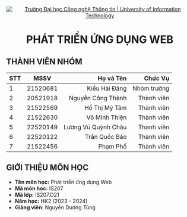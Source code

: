 <!-- Banner -->
<p align="center">
  <a href="https://www.uit.edu.vn/" title="Trường Đại học Công nghệ Thông tin" style="border: none;">
    <img src="https://i.imgur.com/WmMnSRt.png" alt="Trường Đại học Công nghệ Thông tin | University of Information Technology">
  </a>
</p>

<h1 align="center"><b>PHÁT TRIỂN ỨNG DỤNG WEB</b></h>

## THÀNH VIÊN NHÓM
|STT| MSSV      | Họ và Tên            |Chức Vụ    | 
|---|:---------:| ---------------:     |----------:|
| 1 | 21520681  | Kiều Hải Đăng        |Nhóm trưởng|
| 2 | 20521918  | Nguyễn Công Thành    |Thành viên |
| 3 | 21522569  | Hồ Thị Mỹ Tâm        |Thành viên |
| 4 | 21522630  | Võ Minh Thiện        |Thành viên |
| 5 | 22520149  | Lương Vũ Quỳnh Châu  |Thành viên |
| 6 | 22520122  | Trần Quốc Bảo        |Thành viên |
| 7 | 21522456  | Phạm Phố             |Thành viên |


## GIỚI THIỆU MÔN HỌC
* **Tên môn học:** Phát triển ứng dụng Web
* **Mã môn học:** IS207
* **Mã lớp:** IS207.O21
* **Năm học:** HK2 (2023 - 2024)
* **Giảng viên**: Nguyễn Dương Tùng
